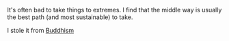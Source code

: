 It's often bad to take things to extremes. I find that the middle way is usually the best path (and most sustainable) to take. 

I stole it from [Buddhism](https://en.wikipedia.org/wiki/Middle_Way)
